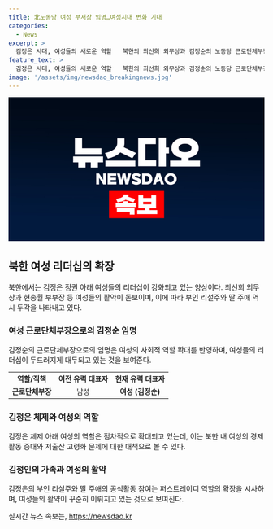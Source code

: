 ```yaml
---
title: 北노동당 여성 부서장 임명…여성시대 변화 기대
categories:
  - News
excerpt: >
  김정은 시대, 여성들의 새로운 역할   북한의 최선희 외무상과 김정순의 노동당 근로단체부장 임명은 여성의 역할이 확대되는 사회적 분위기를 반영. 김 위원장의 체제에서 여성 중심의 고위직 문화 탈피. 가족들 역시 공식활동에 참여하는 등, 김정은의 체제에서 여성들의 역할이 크게 변화하고 있다.
feature_text: >
  김정은 시대, 여성들의 새로운 역할   북한의 최선희 외무상과 김정순의 노동당 근로단체부장 임명은 여성의 역할이 확대되는 사회적 분위기를 반영. 김 위원장의 체제에서 여성 중심의 고위직 문화 탈피. 가족들 역시 공식활동에 참여하는 등, 김정은의 체제에서 여성들의 역할이 크게 변화하고 있다.
image: '/assets/img/newsdao_breakingnews.jpg'
---
```


<p><img src="/assets/img/newsdao_breakingnews.jpg" alt="cryptoinkorea 속보" /></p>

<h2 data-ke-size="size26">북한 여성 리더십의 확장</h2>

<p data-ke-size="size16">북한에서는 김정은 정권 아래 여성들의 리더십이 강화되고 있는 양상이다. 최선희 외무상과 현송월 부부장 등 여성들의 활약이 돋보이며, 이에 따라 부인 리설주와 딸 주애 역시 두각을 나타내고 있다.</p>

<h3>여성 근로단체부장으로의 김정순 임명</h3>

<p data-ke-size="size16">김정순의 근로단체부장으로의 임명은 여성의 사회적 역할 확대를 반영하며, 여성들의 리더십이 두드러지게 대두되고 있는 것을 보여준다.</p>

<table>
  <tr>
    <td style="text-align: center; height: 17px;"><b>역할/직책</b></td>
    <td style="text-align: center; height: 17px;"><b>이전 유력 대표자</b></td>
    <td style="text-align: center; height: 17px;"><b>현재 유력 대표자</b></td>
  </tr>
  <tr>
    <td style="text-align: center; height: 17px;"><b>근로단체부장</b></td>
    <td style="text-align: center; height: 17px;">남성</td>
    <td style="text-align: center; height: 17px;"><b>여성 (김정순)</b></td>
  </tr>
</table>

<h3>김정은 체제와 여성의 역할</h3>

<p data-ke-size="size16">김정은 체제 아래 여성의 역할은 점차적으로 확대되고 있는데, 이는 북한 내 여성의 경제활동 증대와 저출산 고령화 문제에 대한 대책으로 볼 수 있다.</p>

<h3>김정인의 가족과 여성의 활약</h3>

<p data-ke-size="size16">김정은의 부인 리설주와 딸 주애의 공식활동 참여는 퍼스트레이디 역할의 확장을 시사하며, 여성들의 활약이 꾸준히 이뤄지고 있는 것으로 보여진다.</p>
실시간 뉴스 속보는, <a href="https://newsdao.kr" rel="dofollow">https://newsdao.kr</a>


